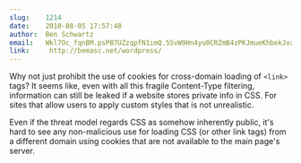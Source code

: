 ```yaml
---
slug:    1214
date:    2010-08-05 17:57:48
author:  Ben Schwartz
email:   Wkl7Oc_fqnBM.psPB7UZzqpfN1imQ.55vW9Hn4yu0CRZmB4zPKJmueKhbekJxa
link:     http://bemasc.net/wordpress/
---
```


Why not just prohibit the use of cookies for cross-domain loading of
`<link>` tags?  It seems like, even with all this fragile Content-Type
filtering, information can still be leaked if a website stores private
info in CSS.  For sites that allow users to apply custom styles that
is not unrealistic.

Even if the threat model regards CSS as somehow inherently public,
it's hard to see any non-malicious use for loading CSS (or other link
tags) from a different domain using cookies that are not available to
the main page's server.
